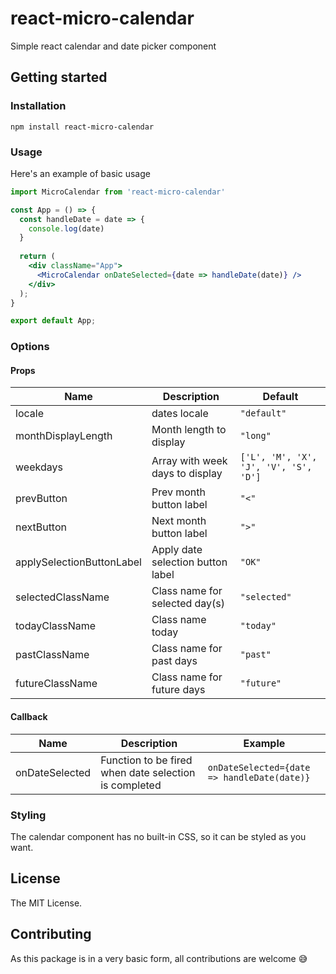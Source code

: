 # react-micro-calendar

Simple react calendar and date picker component

## Getting started

### Installation

`npm install react-micro-calendar`

### Usage
Here's an example of basic usage

``` jsx
import MicroCalendar from 'react-micro-calendar'

const App = () => {
  const handleDate = date => {
    console.log(date)
  }
  
  return (
    <div className="App">
      <MicroCalendar onDateSelected={date => handleDate(date)} />
    </div>
  );
}

export default App;
```

### Options

#### Props

|Name|Description|Default|
|----|----|----|
|locale|dates locale|`"default"`|
|monthDisplayLength|Month length to display|`"long"`|
|weekdays|Array with week days to display |`['L', 'M', 'X', 'J', 'V', 'S', 'D']`|
|prevButton|Prev month button label|`"<"`|
|nextButton|Next month button label|`">"`|
|applySelectionButtonLabel|Apply date selection button label|`"OK"`|
|selectedClassName|Class name for selected day(s)|`"selected"`|
|todayClassName|Class name today|`"today"`|
|pastClassName|Class name for past days|`"past"`|
|futureClassName|Class name for future days|`"future"`|

#### Callback

|Name|Description|Example|
|----|----|----|
|onDateSelected|Function to be fired when date selection is completed|`onDateSelected={date => handleDate(date)}`|

### Styling

The calendar component has no built-in CSS, so it can be styled as you want.

## License

The MIT License.

## Contributing

As this package is in a very basic form, all contributions are welcome 😅
